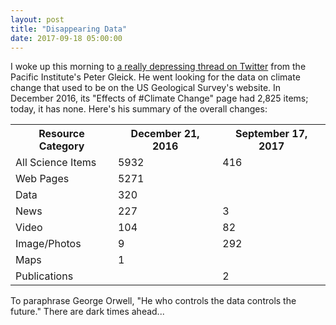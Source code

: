 ```yaml
---
layout: post
title: "Disappearing Data"
date: 2017-09-18 05:00:00
---
```


I woke up this morning to [a really depressing thread on Twitter](https://twitter.com/PeterGleick/status/909588979661574145)
from the Pacific Institute's Peter Gleick.
He went looking for the data on climate change that used to be on the US Geological Survey's website.
In December 2016,
its "Effects of #Climate Change" page had 2,825 items;
today, it has none.
Here's his summary of the overall changes:

<table class="table table-striped">
  <tr><th>Resource Category</th><th>December 21, 2016</th><th>September 17, 2017</th></tr>
  <tr><td>All Science Items</td><td>5932</td><td>416</td></tr>
  <tr><td>Web Pages</td><td>5271</td><td></td></tr>
  <tr><td>Data</td><td>320</td><td></td></tr>
  <tr><td>News</td><td>227</td><td>3</td></tr>
  <tr><td>Video</td><td>104</td><td>82</td></tr>
  <tr><td>Image/Photos</td><td>9</td><td>292</td></tr>
  <tr><td>Maps</td><td>1</td><td></td></tr>
  <tr><td>Publications</td><td></td><td>2</td></tr>
</table>

To paraphrase George Orwell,
"He who controls the data controls the future."
There are dark times ahead...
